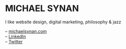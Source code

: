 # MICHAEL SYNAN
I like website design, digital marketing, philosophy & jazz

&ndash; [michaelsynan.com](https://michaelsynan.com) <br />
&ndash; [LinkedIn](https://www.linkedin.com/in/hellomichaelsynan) <br />
&ndash; [Twitter](https://twitter.com/0x_forest) <br />

